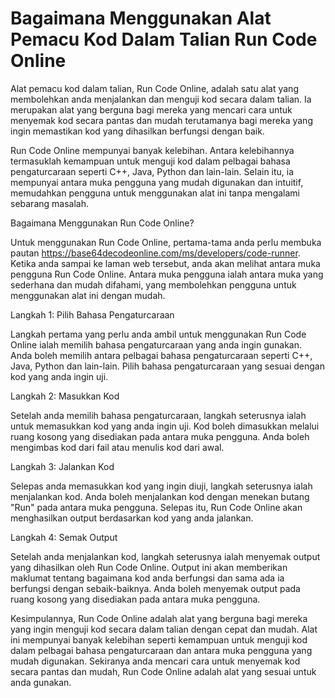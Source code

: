 Bagaimana Menggunakan Alat Pemacu Kod Dalam Talian Run Code Online
==================================================================

Alat pemacu kod dalam talian, Run Code Online, adalah satu alat yang membolehkan anda menjalankan dan menguji kod secara dalam talian. Ia merupakan alat yang berguna bagi mereka yang mencari cara untuk menyemak kod secara pantas dan mudah terutamanya bagi mereka yang ingin memastikan kod yang dihasilkan berfungsi dengan baik.

Run Code Online mempunyai banyak kelebihan. Antara kelebihannya termasuklah kemampuan untuk menguji kod dalam pelbagai bahasa pengaturcaraan seperti C++, Java, Python dan lain-lain. Selain itu, ia mempunyai antara muka pengguna yang mudah digunakan dan intuitif, memudahkan pengguna untuk menggunakan alat ini tanpa mengalami sebarang masalah.

Bagaimana Menggunakan Run Code Online?

Untuk menggunakan Run Code Online, pertama-tama anda perlu membuka pautan <https://base64decodeonline.com/ms/developers/code-runner>. Ketika anda sampai ke laman web tersebut, anda akan melihat antara muka pengguna Run Code Online. Antara muka pengguna ialah antara muka yang sederhana dan mudah difahami, yang membolehkan pengguna untuk menggunakan alat ini dengan mudah.

Langkah 1: Pilih Bahasa Pengaturcaraan

Langkah pertama yang perlu anda ambil untuk menggunakan Run Code Online ialah memilih bahasa pengaturcaraan yang anda ingin gunakan. Anda boleh memilih antara pelbagai bahasa pengaturcaraan seperti C++, Java, Python dan lain-lain. Pilih bahasa pengaturcaraan yang sesuai dengan kod yang anda ingin uji.

Langkah 2: Masukkan Kod

Setelah anda memilih bahasa pengaturcaraan, langkah seterusnya ialah untuk memasukkan kod yang anda ingin uji. Kod boleh dimasukkan melalui ruang kosong yang disediakan pada antara muka pengguna. Anda boleh mengimbas kod dari fail atau menulis kod dari awal.

Langkah 3: Jalankan Kod

Selepas anda memasukkan kod yang ingin diuji, langkah seterusnya ialah menjalankan kod. Anda boleh menjalankan kod dengan menekan butang "Run" pada antara muka pengguna. Selepas itu, Run Code Online akan menghasilkan output berdasarkan kod yang anda jalankan.

Langkah 4: Semak Output

Setelah anda menjalankan kod, langkah seterusnya ialah menyemak output yang dihasilkan oleh Run Code Online. Output ini akan memberikan maklumat tentang bagaimana kod anda berfungsi dan sama ada ia berfungsi dengan sebaik-baiknya. Anda boleh menyemak output pada ruang kosong yang disediakan pada antara muka pengguna.

Kesimpulannya, Run Code Online adalah alat yang berguna bagi mereka yang ingin menguji kod secara dalam talian dengan cepat dan mudah. Alat ini mempunyai banyak kelebihan seperti kemampuan untuk menguji kod dalam pelbagai bahasa pengaturcaraan dan antara muka pengguna yang mudah digunakan. Sekiranya anda mencari cara untuk menyemak kod secara pantas dan mudah, Run Code Online adalah alat yang sesuai untuk anda gunakan.